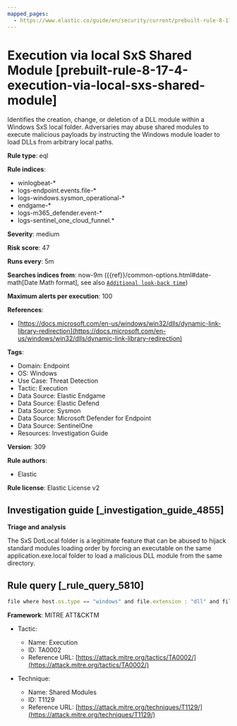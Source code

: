 ```yaml
---
mapped_pages:
  - https://www.elastic.co/guide/en/security/current/prebuilt-rule-8-17-4-execution-via-local-sxs-shared-module.html
---
```


# Execution via local SxS Shared Module [prebuilt-rule-8-17-4-execution-via-local-sxs-shared-module]

Identifies the creation, change, or deletion of a DLL module within a Windows SxS local folder. Adversaries may abuse shared modules to execute malicious payloads by instructing the Windows module loader to load DLLs from arbitrary local paths.

**Rule type**: eql

**Rule indices**:

* winlogbeat-*
* logs-endpoint.events.file-*
* logs-windows.sysmon_operational-*
* endgame-*
* logs-m365_defender.event-*
* logs-sentinel_one_cloud_funnel.*

**Severity**: medium

**Risk score**: 47

**Runs every**: 5m

**Searches indices from**: now-9m ({{ref}}/common-options.html#date-math[Date Math format], see also [`Additional look-back time`](docs-content://solutions/security/detect-and-alert/create-detection-rule.md#rule-schedule))

**Maximum alerts per execution**: 100

**References**:

* [https://docs.microsoft.com/en-us/windows/win32/dlls/dynamic-link-library-redirection](https://docs.microsoft.com/en-us/windows/win32/dlls/dynamic-link-library-redirection)

**Tags**:

* Domain: Endpoint
* OS: Windows
* Use Case: Threat Detection
* Tactic: Execution
* Data Source: Elastic Endgame
* Data Source: Elastic Defend
* Data Source: Sysmon
* Data Source: Microsoft Defender for Endpoint
* Data Source: SentinelOne
* Resources: Investigation Guide

**Version**: 309

**Rule authors**:

* Elastic

**Rule license**: Elastic License v2

## Investigation guide [_investigation_guide_4855]

**Triage and analysis**

The SxS DotLocal folder is a legitimate feature that can be abused to hijack standard modules loading order by forcing an executable on the same application.exe.local folder to load a malicious DLL module from the same directory.


## Rule query [_rule_query_5810]

```js
file where host.os.type == "windows" and file.extension : "dll" and file.path : "C:\\*\\*.exe.local\\*.dll"
```

**Framework**: MITRE ATT&CKTM

* Tactic:

    * Name: Execution
    * ID: TA0002
    * Reference URL: [https://attack.mitre.org/tactics/TA0002/](https://attack.mitre.org/tactics/TA0002/)

* Technique:

    * Name: Shared Modules
    * ID: T1129
    * Reference URL: [https://attack.mitre.org/techniques/T1129/](https://attack.mitre.org/techniques/T1129/)



